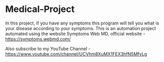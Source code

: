 # Medical-Project

In this project, if you have any symptoms this program will tell you what is your disease according to your symptoms. This is an automation project automated using the website Symptoms Web MD, official website - https://symptoms.webmd.com/    

Also subscribe to my YouTube Channel - https://www.youtube.com/channel/UCVhm8XuMX1FEX3hfN5MfvLg
 

